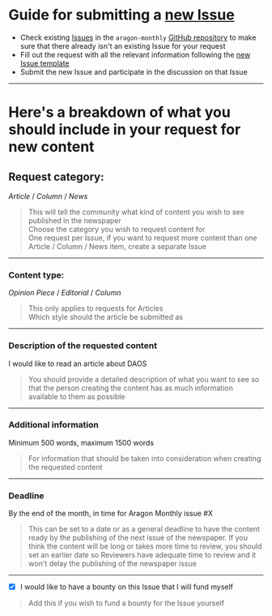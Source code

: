 # Guide for submitting a [new Issue](https://github.com/aragon/aragon-monthly/issues/new)

- Check existing [Issues](https://github.com/aragon/aragon-monthly/issues/) in the `aragon-monthly` [GitHub repository](https://github.com/aragon/aragon-monthly) to make sure that there already isn't an existing Issue for your request
- Fill out the request with all the relevant information following the [new Issue template](new_issue_template.md)
- Submit the new Issue and participate in the discussion on that Issue
___
# Here's a breakdown of what you should include in your request for new content

## Request category:
_Article_ / _Column_ / _News_
> This will tell the community what kind of content you wish to see published in the newspaper  
> Choose the category you wish to request content for  
> One request per Issue, if you want to request more content than one Article / Column / News item, create a separate Issue
___
### Content type:
_Opinion Piece_ / _Editorial_ / _Column_
> This only applies to requests for Articles  
> Which style should the article be submitted as
___
### Description of the requested content
I would like to read an article about DAOS
> You should provide a detailed description of what you want to see so that the person creating the content has as much information available to them as possible
___
### Additional information
Minimum 500 words, maximum 1500 words
> For information that should be taken into consideration when creating the requested content
___
### Deadline
By the end of the month, in time for Aragon Monthly issue #X
> This can be set to a date or as a general deadline to have the content ready by the publishing of the next issue of the newspaper. If you think the content will be long or takes more time to review, you should set an earlier date so Reviewers have adequate time to review and it won't delay the publishing of the newspaper issue
___
- [x] I would like to have a bounty on this Issue that I will fund myself

> Add this if you wish to fund a bounty for the Issue yourself
